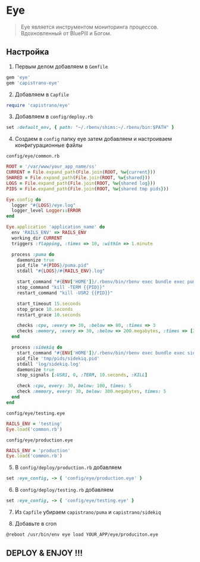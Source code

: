 # Eye

> Eye является инструментом мониторинга процессов. Вдохновленный от BluePill и Богом.


## Настройка

1. Первым делом добавляем в `Gemfile`

  ```ruby
  gem 'eye'
  gem 'capistrano-eye'
  ```
  
2. Добавляем в `Capfile`

  ```ruby
  require 'capistrano/eye'
  ```

3. Добавляем в `config/deploy.rb`

  ```ruby
  set :default_env, { path: "~/.rbenv/shims:~/.rbenv/bin:$PATH" }
  ``` 

4. Создаем в `config` папку eye затем добавляем и настроиваем конфигурационные файлы

  `config/eye/common.rb`

  ```ruby
  ROOT = '/var/www/your_app_name/ss'
  CURRENT = File.expand_path(File.join(ROOT, %w{current}))
  SHARED = File.expand_path(File.join(ROOT, %w{shared}))
  LOGS = File.expand_path(File.join(ROOT, %w{shared log}))
  PIDS = File.expand_path(File.join(ROOT, %w{shared tmp pids}))

  Eye.config do
    logger "#{LOGS}/eye.log"
    logger_level Logger::ERROR
  end

  Eye.application 'application_name' do
    env 'RAILS_ENV' => RAILS_ENV
    working_dir CURRENT
    triggers :flapping, :times => 10, :within => 1.minute

    process :puma do
      daemonize true
      pid_file "#{PIDS}/puma.pid"
      stdall "#{LOGS}/#{RAILS_ENV}.log"

      start_command "#{ENV['HOME']}/.rbenv/bin/rbenv exec bundle exec puma -C #{SHARED}/puma.rb --daemon"
      stop_command "kill -TERM {{PID}}"
      restart_command "kill -USR2 {{PID}}"

      start_timeout 15.seconds
      stop_grace 10.seconds
      restart_grace 10.seconds

      checks :cpu, :every => 30, :below => 80, :times => 3
      checks :memory, :every => 30, :below => 200.megabytes, :times => [3,5]
    end

    process :sidekiq do
      start_command "#{ENV['HOME']}/.rbenv/bin/rbenv exec bundle exec sidekiq --index 0 --environment #{RAILS_ENV}"
      pid_file 'tmp/pids/sidekiq.pid'
      stdall 'log/sidekiq.log'
      daemonize true
      stop_signals [:USR1, 0, :TERM, 10.seconds, :KILL]

      check :cpu, every: 30, below: 100, times: 5
      check :memory, every: 30, below: 300.megabytes, times: 5
    end
  end  
  ```

  `config/eye/testing.eye`

  ```ruby
  RAILS_ENV = 'testing'
  Eye.load('common.rb')
  ```
  
  `config/eye/production.eye`

  ```ruby
  RAILS_ENV = 'production'
  Eye.load('common.rb')
  ```

5. В `config/deploy/production.rb` добавляем

  ```ruby
  set :eye_config, -> { 'config/eye/production.eye' }
  ```

6. В `config/deploy/testing.rb` добавляем

  ```ruby
  set :eye_config, -> { 'config/eye/testing.eye' }
  ```  

7. Из `Capfile` убираем `capistrano/puma` и `capistrano/sidekiq`

8. Добавьте в cron

  ```bash
  @reboot /usr/bin/env eye load YOUR_APP/eye/produciton.eye
  ```

## DEPLOY & ENJOY !!!
